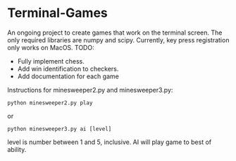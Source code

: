 # Terminal-Games
An ongoing project to create games that work on the terminal screen.
The only required libraries are numpy and scipy.
Currently, key press registration only works on MacOS.
TODO:
* Fully implement chess.
* Add win identification to checkers.
* Add documentation for each game

Instructions for minesweeper2.py and minesweeper3.py:

```
python minesweeper2.py play
```
or
```
python minesweeper3.py ai [level]
```
level is number between 1 and 5, inclusive.
AI will play game to best of ability.
